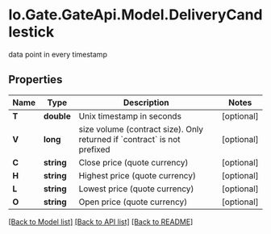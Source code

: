 
# Io.Gate.GateApi.Model.DeliveryCandlestick

data point in every timestamp

## Properties

Name | Type | Description | Notes
------------ | ------------- | ------------- | -------------
**T** | **double** | Unix timestamp in seconds | [optional] 
**V** | **long** | size volume (contract size). Only returned if &#x60;contract&#x60; is not prefixed | [optional] 
**C** | **string** | Close price (quote currency) | [optional] 
**H** | **string** | Highest price (quote currency) | [optional] 
**L** | **string** | Lowest price (quote currency) | [optional] 
**O** | **string** | Open price (quote currency) | [optional] 

[[Back to Model list]](../README.md#documentation-for-models)
[[Back to API list]](../README.md#documentation-for-api-endpoints)
[[Back to README]](../README.md)
